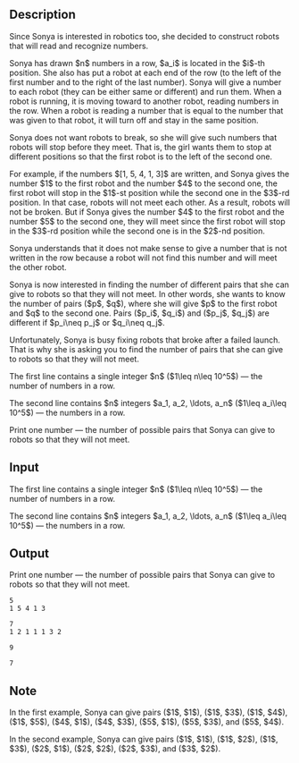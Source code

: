 ## Description

<div><p>Since Sonya is interested in robotics too, she decided to construct robots that will read and recognize numbers.</p><p>Sonya has drawn $n$ numbers in a row, $a_i$ is located in the $i$-th position. She also has put a robot at each end of the row (to the left of the first number and to the right of the last number). Sonya will give a number to each robot (they can be either same or different) and run them. When a robot is running, it is moving toward to another robot, reading numbers in the row. When a robot is reading a number that is equal to the number that was given to that robot, it will turn off and stay in the same position.</p><p>Sonya does not want robots to break, so she will give such numbers that robots will stop before they meet. That is, the girl wants them to stop at different positions so that the first robot is to the left of the second one.</p><p>For example, if the numbers $[1, 5, 4, 1, 3]$ are written, and Sonya gives the number $1$ to the first robot and the number $4$ to the second one, the first robot will stop in the $1$-st position while the second one in the $3$-rd position. In that case, robots will not meet each other. As a result, robots will not be broken. But if Sonya gives the number $4$ to the first robot and the number $5$ to the second one, they will meet since the first robot will stop in the $3$-rd position while the second one is in the $2$-nd position.</p><p>Sonya understands that it does not make sense to give a number that is not written in the row because a robot will not find this number and will meet the other robot.</p><p>Sonya is now interested in finding the number of different pairs that she can give to robots so that they will not meet. In other words, she wants to know the number of pairs ($p$, $q$), where she will give $p$ to the first robot and $q$ to the second one. Pairs ($p_i$, $q_i$) and ($p_j$, $q_j$) are different if $p_i\neq p_j$ or $q_i\neq q_j$.</p><p>Unfortunately, Sonya is busy fixing robots that broke after a failed launch. That is why she is asking you to find the number of pairs that she can give to robots so that they will not meet.</p></div><div class="input-specification"><p>The first line contains a single integer $n$ ($1\leq n\leq 10^5$)&nbsp;— the number of numbers in a row.</p><p>The second line contains $n$ integers $a_1, a_2, \ldots, a_n$ ($1\leq a_i\leq 10^5$)&nbsp;— the numbers in a row.</p></div><div class="output-specification"><p>Print one number&nbsp;— the number of possible pairs that Sonya can give to robots so that they will not meet.</p></div>

## Input

<p>The first line contains a single integer $n$ ($1\leq n\leq 10^5$)&nbsp;— the number of numbers in a row.</p><p>The second line contains $n$ integers $a_1, a_2, \ldots, a_n$ ($1\leq a_i\leq 10^5$)&nbsp;— the numbers in a row.</p>

## Output

<p>Print one number&nbsp;— the number of possible pairs that Sonya can give to robots so that they will not meet.</p>





```input1
5
1 5 4 1 3

```




```input2
7
1 2 1 1 1 3 2

```




```output1
9

```




```output2
7

```



## Note

<p>In the first example, Sonya can give pairs ($1$, $1$), ($1$, $3$), ($1$, $4$), ($1$, $5$), ($4$, $1$), ($4$, $3$), ($5$, $1$), ($5$, $3$), and ($5$, $4$).</p><p>In the second example, Sonya can give pairs ($1$, $1$), ($1$, $2$), ($1$, $3$), ($2$, $1$), ($2$, $2$), ($2$, $3$), and ($3$, $2$).</p>
